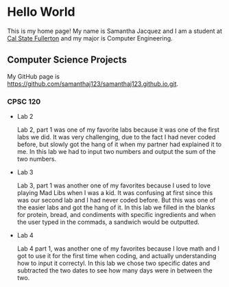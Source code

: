 # Hello World

This is my home page! My name is Samantha Jacquez and I am a student at [Cal State Fullerton](http://www.fullerton.edu/) and my major is Computer Engineering.

## Computer Science Projects

My GitHub page is https://github.com/samanthaj123/samanthaj123.github.io.git.

### CPSC 120

* Lab 2

    Lab 2, part 1 was one of my favorite labs because it was one of the first labs we did. It was very challenging, due to the fact I had never coded before, but slowly got the hang of it when my partner had explained it to me. In this lab we had to input two numbers and output the sum of the two numbers.

* Lab 3

    Lab 3, part 1 was another one of my favorites because I used to love playing Mad Libs when I was a kid. It was confusing at first since this was our second lab and I had never coded before. But this was one of the easier labs and got the hang of it. In this lab we filled in the blanks for protein, bread, and condiments with specific ingredients and when the user typed in the commads, a sandwich would be outputted. 

* Lab 4 

    Lab 4 part 1, was another one of my favorites because I love math and I got to use it for the first time when coding, and actually understanding how to input it correctyl. In this lab we chose two specific dates and subtracted the two dates to see how many days were in between the two.